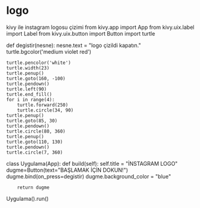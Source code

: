 # logo
kivy ile instagram logosu çizimi 
from kivy.app import App
from kivy.uix.label import Label
from kivy.uix.button import Button
import turtle

def degistir(nesne):
    nesne.text = "logo çizildi kapatın."
    turtle.bgcolor('medium violet red')

    turtle.pencolor('white')
    turtle.width(23)
    turtle.penup()
    turtle.goto(160, -100)
    turtle.pendown()
    turtle.left(90)
    turtle.end_fill()
    for i in range(4):
        turtle.forward(250)
        turtle.circle(34, 90)
    turtle.penup()
    turtle.goto(85, 30)
    turtle.pendown()
    turtle.circle(80, 360)
    turtle.penup()
    turtle.goto(110, 130)
    turtle.pendown()
    turtle.circle(7, 360)





class Uygulama(App):
    def build(self):
        self.title = "İNSTAGRAM LOGO"
        dugme=Button(text="BAŞLAMAK İÇİN DOKUN!")
        dugme.bind(on_press=degistir)
        dugme.background_color = "blue"


        return dugme

Uygulama().run()

